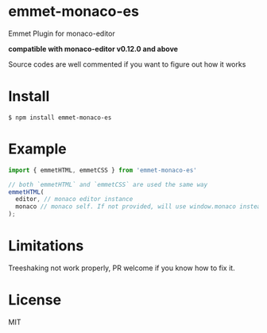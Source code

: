 # emmet-monaco-es
Emmet Plugin for monaco-editor

**compatible with monaco-editor v0.12.0 and above**

Source codes are well commented if you want to figure out how it works

# Install
```shell
$ npm install emmet-monaco-es
```

# Example
```javascript
import { emmetHTML, emmetCSS } from 'emmet-monaco-es'

// both `emmetHTML` and `emmetCSS` are used the same way
emmetHTML(
  editor, // monaco editor instance
  monaco // monaco self. If not provided, will use window.monaco instead
);
```

# Limitations
Treeshaking not work properly, PR welcome if you know how to fix it.

# License
MIT
